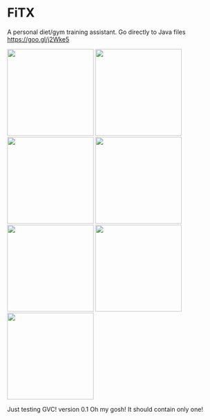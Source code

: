 # FiTX
A personal diet/gym training assistant. Go directly to Java files https://goo.gl/j2Wke5

<img src="http://justfitx.xyz/github/images/main.png" width="200">

<img src="http://justfitx.xyz/github/images/diet.png" width="200">

<img src="http://justfitx.xyz/github/images/diet_details.png" width="200">

<img src="http://justfitx.xyz/github/images/training.png" width="200">

<img src="http://justfitx.xyz/github/images/training_details.png" width="200">
<img src="http://justfitx.xyz/github/images/cardio_details.png" width="200">
<img src="http://justfitx.xyz/github/images/training_search.png" width="200">

  Just testing GVC!
  version 0.1
    Oh my gosh! It should contain only one!